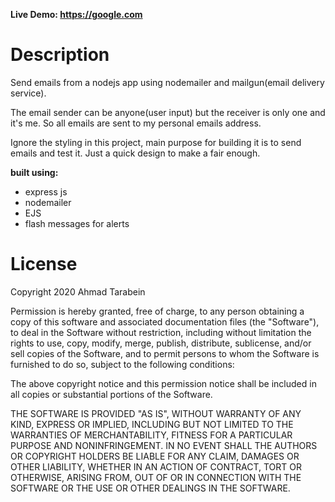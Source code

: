 <b>Live Demo: <a href="#">https://google.com</a></b>

<h1>Description</h1>
Send emails from a nodejs app using nodemailer and mailgun(email delivery service). 

The email sender can be anyone(user input) but the receiver is only one and it's me. So all emails are sent to my personal emails address.

Ignore the styling in this project, main purpose for building it is to send emails and test it. Just a quick design to make a fair enough.

<b>built using:</b>
<ul>
<li>express js</li>
<li>nodemailer</li>
<li>EJS</li>
<li>flash messages for alerts</li>
</ul>

<h1>License</h1>
Copyright 2020 Ahmad Tarabein

Permission is hereby granted, free of charge, to any person obtaining a copy of this software and associated documentation files (the "Software"), to deal in the Software without restriction, including without limitation the rights to use, copy, modify, merge, publish, distribute, sublicense, and/or sell copies of the Software, and to permit persons to whom the Software is furnished to do so, subject to the following conditions:

The above copyright notice and this permission notice shall be included in all copies or substantial portions of the Software.

THE SOFTWARE IS PROVIDED "AS IS", WITHOUT WARRANTY OF ANY KIND, EXPRESS OR IMPLIED, INCLUDING BUT NOT LIMITED TO THE WARRANTIES OF MERCHANTABILITY, FITNESS FOR A PARTICULAR PURPOSE AND NONINFRINGEMENT. IN NO EVENT SHALL THE AUTHORS OR COPYRIGHT HOLDERS BE LIABLE FOR ANY CLAIM, DAMAGES OR OTHER LIABILITY, WHETHER IN AN ACTION OF CONTRACT, TORT OR OTHERWISE, ARISING FROM, OUT OF OR IN CONNECTION WITH THE SOFTWARE OR THE USE OR OTHER DEALINGS IN THE SOFTWARE.
